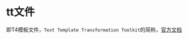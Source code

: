 # tt文件

即T4模板文件，`Text Template Transformation Toolkit`的简称，[官方文档](https://docs.microsoft.com/zh-cn/visualstudio/modeling/code-generation-and-t4-text-templates?view=vs-2017)

